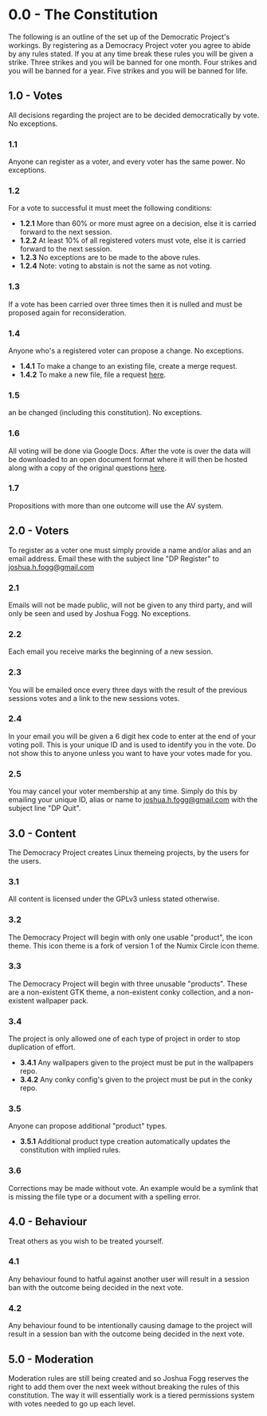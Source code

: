 # 0.0 - The Constitution
The following is an outline of the set up of the Democratic Project's workings. By registering as a Democracy Project voter you agree to abide by any rules stated. If you at any time break these rules you will be given a strike. Three strikes and you will be banned for one month. Four strikes and you will be banned for a year. Five strikes and you will be banned for life.


## 1.0 - Votes
All decisions regarding the project are to be decided democratically by vote. No exceptions.

### 1.1
Anyone can register as a voter, and every voter has the same power. No exceptions.

### 1.2
For a vote to successful it must meet the following conditions:
* **1.2.1** More than 60% or more must agree on a decision, else it is carried forward to the next session.
* **1.2.2** At least 10% of all registered voters must vote, else it is carried forward to the next session.
* **1.2.3** No exceptions are to be made to the above rules.
* **1.2.4** Note: voting to abstain is not the same as not voting.

### 1.3
If a vote has been carried over three times then it is nulled and must be proposed again for reconsideration.

### 1.4
Anyone who's a registered voter can propose a change. No exceptions.
* **1.4.1** To make a change to an existing file, create a merge request.
* **1.4.2** To make a new file, file a request [here](https://github.com/democracy-project/propositions/issues).

### 1.5
an be changed (including this constitution). No exceptions.

### 1.6
All voting will be done via Google Docs. After the vote is over the data will be downloaded to an open document format where it will then be hosted along with a copy of the original questions [here](https://github.com/democracy-project/vote-data).

### 1.7
Propositions with more than one outcome will use the AV system.


## 2.0 - Voters
To register as a voter one must simply provide a name and/or alias and an email address. Email these with the subject line "DP Register" to joshua.h.fogg@gmail.com

### 2.1
Emails will not be made public, will not be given to any third party, and will only be seen and used by Joshua Fogg. No exceptions.

### 2.2
Each email you receive marks the beginning of a new session.

### 2.3
You will be emailed once every three days with the result of the previous sessions votes and a link to the new sessions votes.

### 2.4
In your email you will be given a 6 digit hex code to enter at the end of your voting poll. This is your unique ID and is used to identify you in the vote. Do not show this to anyone unless you want to have your votes made for you.

### 2.5
You may cancel your voter membership at any time. Simply do this by emailing your unique ID, alias or name to joshua.h.fogg@gmail.com with the subject line "DP Quit".


## 3.0 - Content
The Democracy Project creates Linux themeing projects, by the users for the users.

### 3.1
All content is licensed under the GPLv3 unless stated otherwise.

### 3.2
The Democracy Project will begin with only one usable "product", the icon theme. This icon theme is a fork of version 1 of the Numix Circle icon theme.

### 3.3
The Democracy Project will begin with three unusable "products". These are a non-existent GTK theme, a non-existent conky collection, and a non-existent wallpaper pack.

### 3.4
The project is only allowed one of each type of project in order to stop duplication of effort.
* **3.4.1** Any wallpapers given to the project must be put in the wallpapers repo.
* **3.4.2** Any conky config's given to the project must be put in the conky repo.

### 3.5
Anyone can propose additional "product" types.
* **3.5.1** Additional product type creation automatically updates the constitution with implied rules.

### 3.6
Corrections may be made without vote. An example would be a symlink that is missing the file type or a document with a spelling error.


## 4.0 - Behaviour
Treat others as you wish to be treated yourself.

### 4.1
Any behaviour found to hatful against another user will result in a session ban with the outcome being decided in the next vote.

### 4.2
Any behaviour found to be intentionally causing damage to the project will result in a session ban with the outcome being decided in the next vote.


## 5.0 - Moderation
Moderation rules are still being created and so Joshua Fogg reserves the right to add them over the next week without breaking the rules of this constitution. The way it will essentially work is a tiered permissions system with votes needed to go up each level.